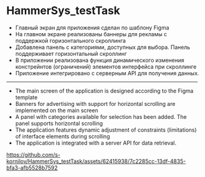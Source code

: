 # HammerSys_testTask
<ul>
  <li>Главный экран для приложения сделан по шаблону Figma</li>
  <li>На главном экране реализованы баннеры для рекламы с поддержкой горизонтального скроллинга</li>
  <li>Добавлена панель с категориями, доступных для выбора. Панель поддерживает горизонтальный скроллинг</li>
  <li>В приложении реализована функция динамического изменения констрейнтов (ограничений) элементов интерфейса при скроллинге</li>
  <li>Приложение интегрировано с серверным API для получения данных. </li>
</ul>
<hr width="500" size="1"/>
<ul>
  <li>The main screen of the application is designed according to the Figma template</li>
  <li>Banners for advertising with support for horizontal scrolling are implemented on the main screen</li>
  <li>A panel with categories available for selection has been added. The panel supports horizontal scrolling</li>
  <li>The application features dynamic adjustment of constraints (limitations) of interface elements during scrolling</li>
  <li>The application is integrated with a server API for data retrieval.</li>
</ul>

https://github.com/s-kornilov/HammerSys_testTask/assets/62415938/7c2285cc-13df-4835-bfa3-afb5528b7592

